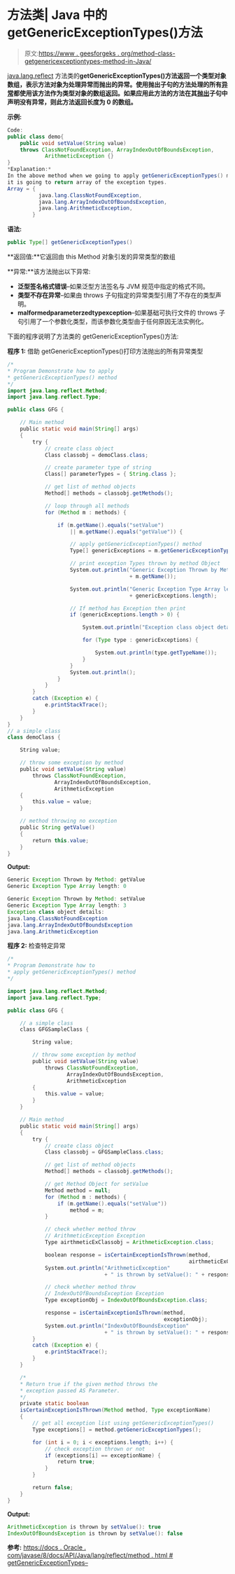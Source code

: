 # 方法类| Java 中的 getGenericExceptionTypes()方法

> 原文:[https://www . geesforgeks . org/method-class-getgenericexceptiontypes-method-in-Java/](https://www.geeksforgeeks.org/method-class-getgenericexceptiontypes-method-in-java/)

[java.lang.reflect](https://www.geeksforgeeks.org/reflection-in-java/) 方法类的**getGenericExceptionTypes()**方法返回一个类型对象数组，表示方法对象为处理异常而抛出的异常。使用抛出子句的方法处理的所有[异常](https://www.geeksforgeeks.org/exceptions-in-java/)都使用该方法作为类型对象的数组返回。如果应用此方法的方法**在其[抛出](https://www.geeksforgeeks.org/throw-throws-java/)子句中声明没有异常，则此方法返回长度为 0 的数组。**

**示例:**

```java
Code:
public class demo{
    public void setValue(String value)
    throws ClassNotFoundException, ArrayIndexOutOfBoundsException, 
            ArithmeticException {}
}
*Explanation:*
In the above method when we going to apply getGenericExceptionTypes() method
it is going to return array of the exception types.
Array = {
          java.lang.ClassNotFoundException,
          java.lang.ArrayIndexOutOfBoundsException,
          java.lang.ArithmeticException,
        }

```

**语法:**

```java
public Type[] getGenericExceptionTypes()
```

**返回值:**它返回由 this Method 对象引发的异常类型的数组

**异常:**该方法抛出以下异常:

*   **泛型签名格式错误**–如果泛型方法签名与 JVM 规范中指定的格式不同。
*   **类型不存在异常**–如果由 throws 子句指定的异常类型引用了不存在的类型声明。
*   **malformedparameterzedtypexception**–如果基础可执行文件的 throws 子句引用了一个参数化类型，而该参数化类型由于任何原因无法实例化。

下面的程序说明了方法类的 getGenericExceptionTypes()方法:

**程序 1:** 借助 getGenericExceptionTypes()打印方法抛出的所有异常类型

```java
/*
* Program Demonstrate how to apply 
* getGenericExceptionTypes() method
*/
import java.lang.reflect.Method;
import java.lang.reflect.Type;

public class GFG {

    // Main method
    public static void main(String[] args)
    {
        try {
            // create class object
            Class classobj = demoClass.class;

            // create parameter type of string
            Class[] parameterTypes = { String.class };

            // get list of method objects
            Method[] methods = classobj.getMethods();

            // loop through all methods
            for (Method m : methods) {

                if (m.getName().equals("setValue")
                    || m.getName().equals("getValue")) {

                    // apply getGenericExceptionTypes() method
                    Type[] genericExceptions = m.getGenericExceptionTypes();

                    // print exception Types thrown by method Object
                    System.out.println("Generic Exception Thrown by Method: "
                                       + m.getName());

                    System.out.println("Generic Exception Type Array length: "
                                       + genericExceptions.length);

                    // If method has Exception then print
                    if (genericExceptions.length > 0) {

                        System.out.println("Exception class object details:");

                        for (Type type : genericExceptions) {

                            System.out.println(type.getTypeName());
                        }
                    }
                    System.out.println();
                }
            }
        }
        catch (Exception e) {
            e.printStackTrace();
        }
    }
}
// a simple class
class demoClass {

    String value;

    // throw some exception by method
    public void setValue(String value)
        throws ClassNotFoundException,
               ArrayIndexOutOfBoundsException,
               ArithmeticException
    {
        this.value = value;
    }

    // method throwing no exception
    public String getValue()
    {
        return this.value;
    }
}
```

**Output:**

```java
Generic Exception Thrown by Method: getValue
Generic Exception Type Array length: 0

Generic Exception Thrown by Method: setValue
Generic Exception Type Array length: 3
Exception class object details:
java.lang.ClassNotFoundException
java.lang.ArrayIndexOutOfBoundsException
java.lang.ArithmeticException

```

**程序 2:** 检查特定异常

```java
/*
* Program Demonstrate how to 
* apply getGenericExceptionTypes() method
*/

import java.lang.reflect.Method;
import java.lang.reflect.Type;

public class GFG {

    // a simple class
    class GFGSampleClass {

        String value;

        // throw some exception by method
        public void setValue(String value)
            throws ClassNotFoundException,
                   ArrayIndexOutOfBoundsException,
                   ArithmeticException
        {
            this.value = value;
        }
    }

    // Main method
    public static void main(String[] args)
    {
        try {
            // create class object
            Class classobj = GFGSampleClass.class;

            // get list of method objects
            Method[] methods = classobj.getMethods();

            // get Method Object for setValue
            Method method = null;
            for (Method m : methods) {
                if (m.getName().equals("setValue"))
                    method = m;
            }

            // check whether method throw
            // ArithmeticException Exception
            Type airthmeticExClassobj = ArithmeticException.class;

            boolean response = isCertainExceptionIsThrown(method,
                                                          airthmeticExClassobj);
            System.out.println("ArithmeticException"
                               + " is thrown by setValue(): " + response);

            // check whether method throw
            // IndexOutOfBoundsException Exception
            Type exceptionObj = IndexOutOfBoundsException.class;

            response = isCertainExceptionIsThrown(method,
                                                  exceptionObj);
            System.out.println("IndexOutOfBoundsException"
                               + " is thrown by setValue(): " + response);
        }
        catch (Exception e) {
            e.printStackTrace();
        }
    }

    /*
    * Return true if the given method throws the 
    * exception passed AS Parameter.
    */
    private static boolean
    isCertainExceptionIsThrown(Method method, Type exceptionName)
    {
        // get all exception list using getGenericExceptionTypes()
        Type exceptions[] = method.getGenericExceptionTypes();

        for (int i = 0; i < exceptions.length; i++) {
            // check exception thrown or not
            if (exceptions[i] == exceptionName) {
                return true;
            }
        }

        return false;
    }
}
```

**Output:**

```java
ArithmeticException is thrown by setValue(): true
IndexOutOfBoundsException is thrown by setValue(): false

```

**参考:**
[https://docs . Oracle . com/javase/8/docs/API/Java/lang/reflect/method . html # getGenericExceptionTypes–](https://docs.oracle.com/javase/8/docs/api/java/lang/reflect/Method.html#getGenericExceptionTypes--)